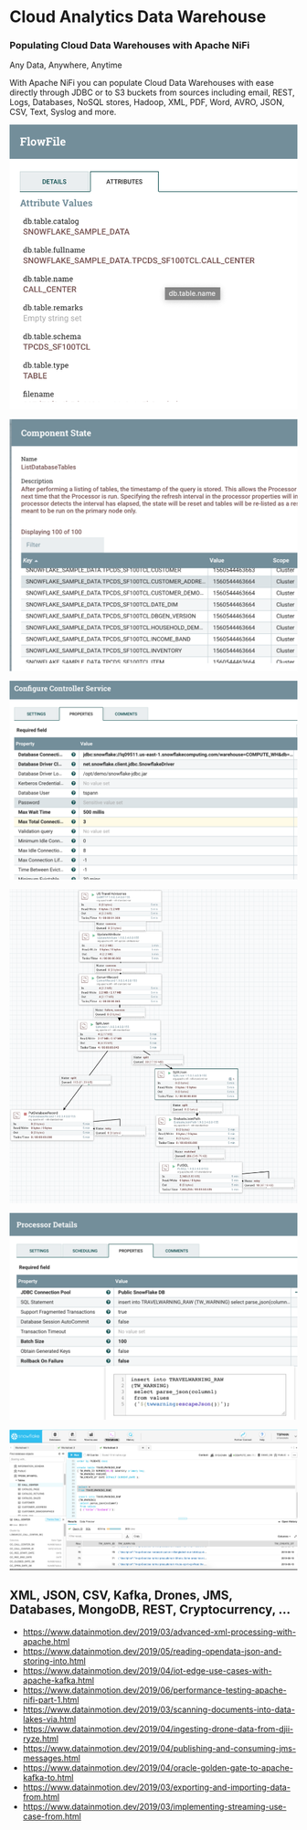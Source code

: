 # Cloud Analytics Data Warehouse

### Populating Cloud Data Warehouses with Apache NiFi



Any Data, Anywhere, Anytime

With Apache NiFi you can populate Cloud Data Warehouses with ease directly through JDBC or to S3 buckets from sources including email, REST, Logs, Databases, NoSQL stores, Hadoop, XML, PDF, Word, AVRO, JSON, CSV, Text, Syslog and more.

![Image](https://raw.githubusercontent.com/tspannhw/clouddatawarehouse/master/TableAttributes.png)

![Image](https://raw.githubusercontent.com/tspannhw/clouddatawarehouse/master/listTablesScope.png)

![Image](https://raw.githubusercontent.com/tspannhw/clouddatawarehouse/master/controllerNiFi.png)

![Image](https://raw.githubusercontent.com/tspannhw/clouddatawarehouse/master/nifidwflow.png)

![Image](https://raw.githubusercontent.com/tspannhw/clouddatawarehouse/master/insertSnow.png)


![Image](https://raw.githubusercontent.com/tspannhw/clouddatawarehouse/master/snowflakesql.png)


## XML, JSON, CSV, Kafka, Drones, JMS, Databases, MongoDB, REST, Cryptocurrency, ...
* https://www.datainmotion.dev/2019/03/advanced-xml-processing-with-apache.html
* https://www.datainmotion.dev/2019/05/reading-opendata-json-and-storing-into.html
* https://www.datainmotion.dev/2019/04/iot-edge-use-cases-with-apache-kafka.html
* https://www.datainmotion.dev/2019/06/performance-testing-apache-nifi-part-1.html
* https://www.datainmotion.dev/2019/03/scanning-documents-into-data-lakes-via.html
* https://www.datainmotion.dev/2019/04/ingesting-drone-data-from-djii-ryze.html
* https://www.datainmotion.dev/2019/04/publishing-and-consuming-jms-messages.html
* https://www.datainmotion.dev/2019/04/oracle-golden-gate-to-apache-kafka-to.html
* https://www.datainmotion.dev/2019/03/exporting-and-importing-data-from.html
* https://www.datainmotion.dev/2019/03/implementing-streaming-use-case-from.html
